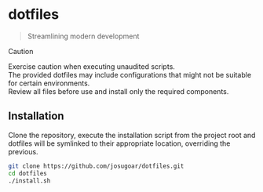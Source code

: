 # dotfiles

> Streamlining modern development

> [!CAUTION]
> Exercise caution when executing unaudited scripts.  
> The provided dotfiles may include configurations that might not be suitable for certain environments.  
> Review all files before use and install only the required components.

## Installation

Clone the repository, execute the installation script from the project root and dotfiles will be symlinked to their appropriate location, overriding the previous.

```sh
git clone https://github.com/josugoar/dotfiles.git
cd dotfiles
./install.sh
```
